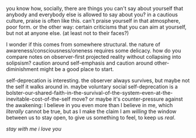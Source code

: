 you know how, socially, there are things you can't say about yourself that anybody and everybody else is allowed to say about you? in a cautious culture, praise is often like this. can't praise yourself in that atmosphere, poor form. or the other way: certain criticisms that you can aim at yourself, but not at anyone else. (at least not to their faces?)

I wonder if this comes from somewhere structural. the nature of awareness/consciousness/oneness requires some delicacy. how do you compare notes on observer-first projected reality without collapsing into solipsism? caution around self-emphasis and caution around other-diminishment might be a good place to start.

self-deprecation is interesting. the observer always survives, but maybe not the self it walks around in. maybe voluntary social self-deprecation is a bolster-our-shared-faith-in-the-survival-of-the-system-even-at-the-inevitable-cost-of-the-self move? or maybe it's counter-pressure against the awakening: I believe in you even more than I believe in me, which *literally* cannot be true, but as I make the claim I am *willing* the window between us to stay open, to give us something to feel, to keep us *real*.

*stay with me*
*i love you*
